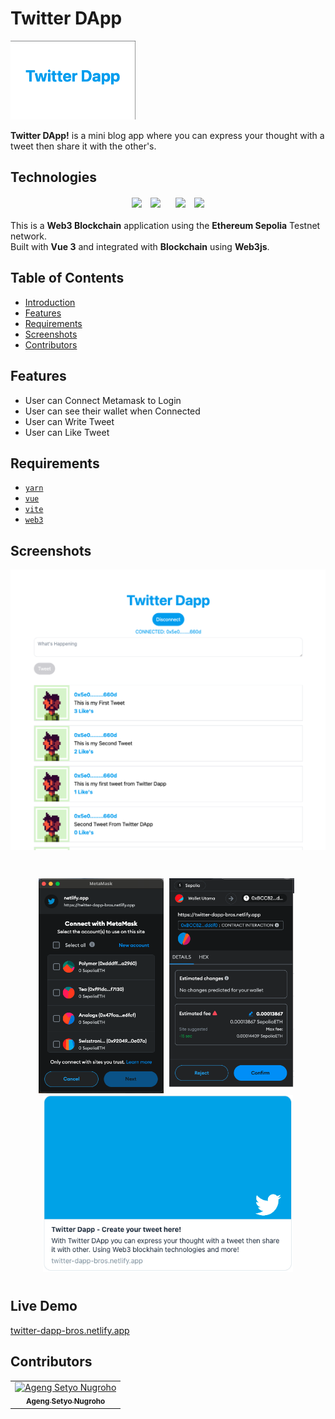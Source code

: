 # Twitter DApp

<p align="left">
    <img width="200" src="./screenshots/logo.png">
</p>
<b>Twitter DApp!</b> is a mini blog app where you can express your thought with a tweet then share it with the other's.

## Technologies

<div align="center" style="margin-bottom: 20px">
     <image align="center" width="80" src='./src/assets/logo.svg' />
     <image align="center" width="80" src='./src/assets/Vitejs-logo.svg' style="margin: 0 10px" />
     <image align="center" width="80" src='./src/assets/web3js-seeklogo.svg' style="margin: 0 10px" />
     <image align="center" width="90" src='./src/assets/MetaMask_Fox.svg' />
</div>

<p align="left">
  This is a <b>Web3 Blockchain</b> application using the <b>Ethereum Sepolia</b> Testnet network.  <br />
  Built with <b>Vue 3</b> and integrated with <b>Blockchain</b> using <b>Web3js</b>.
</p>

## Table of Contents

- [Introduction](#introduction)
- [Features](#features)
- [Requirements](#requirements)
- [Screenshots](#screenshots)
- [Contributors](#contributors)

## Features

- User can Connect Metamask to Login
- User can see their wallet when Connected
- User can Write Tweet
- User can Like Tweet

## Requirements

- [`yarn`](https://yarnpkg.com)
- [`vue`](https://vuejs.org)
- [`vite`](https://vitejs.dev)
- [`web3`](https://web3js.readthedocs.io)

## Screenshots

<div align="center">
    <img width="768" src="./screenshots/web.png">
    <img style="margin: 42px 5px 0 0" width="200" src="./screenshots/wallet.png">
    <img style="margin-bottom: 10px; margin-right: 5px" width="200" src="./screenshots/contract-interaction.png">
    <img style="margin-bottom: 10px;" width="400" src="./screenshots/meta-data.png">
</div>

## Live Demo

<a href="https://twitter-dapp-bros.netlify.app/">
  twitter-dapp-bros.netlify.app
</a>

## Contributors

  <table>
    <tr>
      <td align="center">
        <a href="https://github.com/melankolia">
         <img width="100" src="https://avatars2.githubusercontent.com/u/35604017?s=460&v=4" alt="Ageng Setyo Nugroho"><br/>
          <sub><b>Ageng Setyo Nugroho</b></sub>
        </a>
      </td>
    </tr>
  </table>
